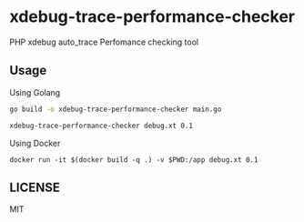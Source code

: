 # xdebug-trace-performance-checker

PHP xdebug auto_trace Perfomance checking tool

## Usage

Using Golang

```sh
go build -o xdebug-trace-performance-checker main.go
```

```sh
xdebug-trace-performance-checker debug.xt 0.1
```

Using Docker

```
docker run -it $(docker build -q .) -v $PWD:/app debug.xt 0.1
```

## LICENSE

MIT
